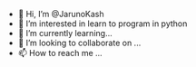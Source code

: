 - 👋 Hi, I’m @JarunoKash
- 👀 I’m interested in learn to program in python
- 🌱 I’m currently learning...
- 💞️ I’m looking to collaborate on ...
- 📫 How to reach me ...

<!---
JarunoKash/JarunoKash is a ✨ special ✨ repository because its `README.md` (this file) appears on your GitHub profile.
You can click the Preview link to take a look at your changes.
--->
